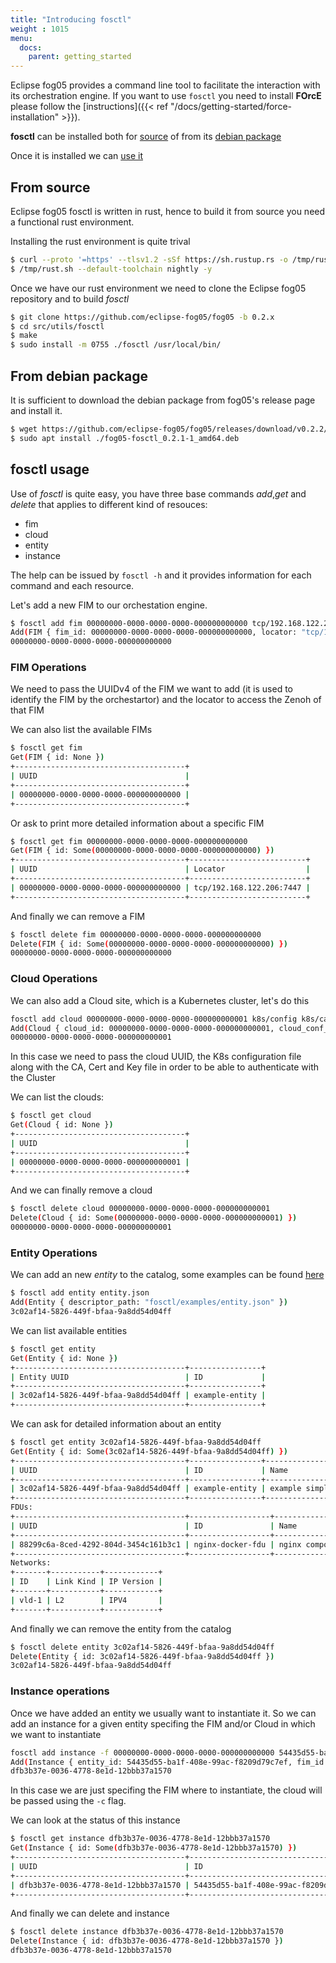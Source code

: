 ```yaml
---
title: "Introducing fosctl"
weight : 1015
menu:
  docs:
    parent: getting_started
---
```




Eclipse fog05 provides a command line tool to facilitate the interaction with its orchestration engine.
If you want to use `fosctl` you need to install **FOrcE** please follow the [instructions]({{< ref "/docs/getting-started/force-installation" >}}).

**fosctl** can be installed both for [source](#from-source) of from its [debian package](#from-debian-package)

Once it is installed we can [use it](#fosctl-usage)

## From source

Eclipse fog05 fosctl is written in rust, hence to build it from source you need a functional rust environment.

Installing the rust environment is quite trival

```bash
$ curl --proto '=https' --tlsv1.2 -sSf https://sh.rustup.rs -o /tmp/rust.sh && chmod +x /tmp/rust.sh
$ /tmp/rust.sh --default-toolchain nightly -y
```

Once we have our rust environment we need to clone the Eclipse fog05 repository and to build *fosctl*


```bash
$ git clone https://github.com/eclipse-fog05/fog05 -b 0.2.x
$ cd src/utils/fosctl
$ make
$ sudo install -m 0755 ./fosctl /usr/local/bin/
```

## From debian package

It is sufficient to download the debian package from fog05's release page and install it.


```bash
$ wget https://github.com/eclipse-fog05/fog05/releases/download/v0.2.2/fog05-fosctl_0.2.1-1_amd64.deb
$ sudo apt install ./fog05-fosctl_0.2.1-1_amd64.deb
```


## fosctl usage

Use of *fosctl* is quite easy, you have three base commands *add*,*get* and *delete* that applies to different kind of resouces:

- fim
- cloud
- entity
- instance

The help can be issued by `fosctl -h` and it provides information for each command and each resource.

Let's add a new FIM to our orchestation engine.

```bash
$ fosctl add fim 00000000-0000-0000-0000-000000000000 tcp/192.168.122.206:7447
Add(FIM { fim_id: 00000000-0000-0000-0000-000000000000, locator: "tcp/192.168.122.206:7447" })
00000000-0000-0000-0000-000000000000
```

### FIM Operations

We need to pass the UUIDv4 of the FIM we want to add (it is used to identify the FIM by the orchestartor) and the locator to access the Zenoh of that FIM

We can also list the available FIMs

```bash
$ fosctl get fim
Get(FIM { id: None })
+--------------------------------------+
| UUID                                 |
+--------------------------------------+
| 00000000-0000-0000-0000-000000000000 |
+--------------------------------------+
```

Or ask to print more detailed information about a specific FIM

```bash
$ fosctl get fim 00000000-0000-0000-0000-000000000000
Get(FIM { id: Some(00000000-0000-0000-0000-000000000000) })
+--------------------------------------+--------------------------+
| UUID                                 | Locator                  |
+--------------------------------------+--------------------------+
| 00000000-0000-0000-0000-000000000000 | tcp/192.168.122.206:7447 |
+--------------------------------------+--------------------------+
```

And finally we can remove a FIM

```bash
$ fosctl delete fim 00000000-0000-0000-0000-000000000000
Delete(FIM { id: Some(00000000-0000-0000-0000-000000000000) })
00000000-0000-0000-0000-000000000000
```

### Cloud Operations

We can also add a Cloud site, which is a Kubernetes cluster, let's do this


```bash
fosctl add cloud 00000000-0000-0000-0000-000000000001 k8s/config k8s/ca k8s/cert k8s/key
Add(Cloud { cloud_id: 00000000-0000-0000-0000-000000000001, cloud_conf_path: "k8s/config", cloud_ca: "k8s/ca", cloud_cert: "k8s/cert", cloud_key: "k8s/key" })
00000000-0000-0000-0000-000000000001
```

In this case we need to pass the cloud UUID, the K8s configuration file along with the CA, Cert and Key file in order to be able to authenticate with the Cluster

We can list the clouds:

```bash
$ fosctl get cloud
Get(Cloud { id: None })
+--------------------------------------+
| UUID                                 |
+--------------------------------------+
| 00000000-0000-0000-0000-000000000001 |
+--------------------------------------+
```

And we can finally remove a cloud

```bash
$ fosctl delete cloud 00000000-0000-0000-0000-000000000001
Delete(Cloud { id: Some(00000000-0000-0000-0000-000000000001) })
00000000-0000-0000-0000-000000000001
```


### Entity Operations

We can add an new *entity* to the catalog, some examples can be found [here](https://github.com/eclipse-fog05/fog05/tree/0.2.x/src/utils/fosctl/examples)

```bash
$ fosctl add entity entity.json
Add(Entity { descriptor_path: "fosctl/examples/entity.json" })
3c02af14-5826-449f-bfaa-9a8dd54d04ff
```

We can list available entities

```bash
$ fosctl get entity
Get(Entity { id: None })
+--------------------------------------+----------------+
| Entity UUID                          | ID             |
+--------------------------------------+----------------+
| 3c02af14-5826-449f-bfaa-9a8dd54d04ff | example-entity |
+--------------------------------------+----------------+
```

We can ask for detailed information about an entity

```bash
$ fosctl get entity 3c02af14-5826-449f-bfaa-9a8dd54d04ff
Get(Entity { id: Some(3c02af14-5826-449f-bfaa-9a8dd54d04ff) })
+--------------------------------------+----------------+-----------------------+---------+
| UUID                                 | ID             | Name                  | Version |
+--------------------------------------+----------------+-----------------------+---------+
| 3c02af14-5826-449f-bfaa-9a8dd54d04ff | example-entity | example simple entity | 0.0.1   |
+--------------------------------------+----------------+-----------------------+---------+
FDUs:
+--------------------------------------+------------------+-----------------+---------+------------+-----------+
| UUID                                 | ID               | Name            | Version | Hypervisor | Depend On |
+--------------------------------------+------------------+-----------------+---------+------------+-----------+
| 88299c6a-8ced-4292-804d-3454c161b3c1 | nginx-docker-fdu | nginx component | 0.0.1   | LXD        | []        |
+--------------------------------------+------------------+-----------------+---------+------------+-----------+
Networks:
+-------+-----------+------------+
| ID    | Link Kind | IP Version |
+-------+-----------+------------+
| vld-1 | L2        | IPV4       |
+-------+-----------+------------+
```

And finally we can remove the entity from the catalog


```bash
$ fosctl delete entity 3c02af14-5826-449f-bfaa-9a8dd54d04ff
Delete(Entity { id: 3c02af14-5826-449f-bfaa-9a8dd54d04ff })
3c02af14-5826-449f-bfaa-9a8dd54d04ff
```

### Instance operations

Once we have added an entity we usually want to instantiate it.
So we can add an instance for a given entity specifing the FIM and/or Cloud in which we want to instantiate

```bash
fosctl add instance -f 00000000-0000-0000-0000-000000000000 54435d55-ba1f-408e-99ac-f8209d79c7ef
Add(Instance { entity_id: 54435d55-ba1f-408e-99ac-f8209d79c7ef, fim_id: Some(00000000-0000-0000-0000-000000000000), cloud_id: None })
dfb3b37e-0036-4778-8e1d-12bbb37a1570
```

In this case we are just specifing the FIM where to instantiate, the cloud will be passed using the `-c` flag.

We can look at the status of this instance

```bash
$ fosctl get instance dfb3b37e-0036-4778-8e1d-12bbb37a1570
Get(Instance { id: Some(dfb3b37e-0036-4778-8e1d-12bbb37a1570) })
+--------------------------------------+--------------------------------------+---------+--------------------------------------+-------+
| UUID                                 | ID                                   | Status  | FIM                                  | Cloud |
+--------------------------------------+--------------------------------------+---------+--------------------------------------+-------+
| dfb3b37e-0036-4778-8e1d-12bbb37a1570 | 54435d55-ba1f-408e-99ac-f8209d79c7ef | RUNNING | 00000000-0000-0000-0000-000000000000 |       |
+--------------------------------------+--------------------------------------+---------+--------------------------------------+-------+
```

And finally we can delete and instance

```bash
$ fosctl delete instance dfb3b37e-0036-4778-8e1d-12bbb37a1570
Delete(Instance { id: dfb3b37e-0036-4778-8e1d-12bbb37a1570 })
dfb3b37e-0036-4778-8e1d-12bbb37a1570
```